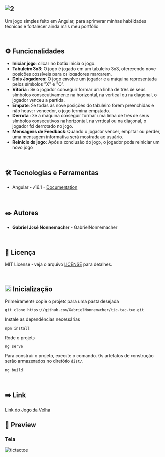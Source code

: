 ![2](https://github.com/GabrielNonnemacher/tic-tac-toe/assets/87139289/e974faac-ab47-4f7f-8420-e8799d3fae6c)
--------------------

Um jogo simples feito em Angular, para aprimorar minhas habilidades técnicas e fortalecer ainda mais meu portfólio.

<br/>

## ⚙️ Funcionalidades

* **Iniciar jogo**: clicar no botão inicia o jogo.
* **Tabuleiro 3x3**: O jogo é jogado em um tabuleiro 3x3, oferecendo nove posições possíveis para os jogadores marcarem.
* **Dois Jogadores**: O jogo envolve um jogador e a máquina representada pelos símbolos "X" e "O".
* **Vitória** : Se o jogador conseguir formar uma linha de três de seus símbolos consecutivamente na horizontal, na vertical ou na diagonal, o jogador venceu a partida.
* **Empate**: Se todas as nove posições do tabuleiro forem preenchidas e não houver vencedor, o jogo termina empatado.
* **Derrota** : Se a máquina conseguir formar uma linha de três de seus símbolos consecutivos na horizontal, na vertical ou na diagonal, o jogador foi derrotado no jogo.
* **Mensagens de Feedback**: Quando o jogador vencer, empatar ou perder, uma mensagem informativa será mostrada ao usuário.
* **Reinício do jogo**: Após a conclusão do jogo, o jogador pode reiniciar um novo jogo.

<br/>

## 🛠️ Tecnologias e Ferramentas

* Angular - v16.1 - [Documentation](https://angular.io)
  
<br/>

## ✒️ Autores

* **Gabriel José Nonnemacher** - [GabrielNonnemacher](https://github.com/GabrielNonnemacher)

<br/>

## 📄 Licença

MIT License - veja o arquivo [LICENSE](https://github.com/GabrielNonnemacher/tic-tac-toe/blob/master/LICENSE) para detalhes.

<br/>

## <img height="20px" src="https://cdn-icons-png.flaticon.com/512/352/352163.png"> Inicialização

Primeiramente copie o projeto para uma pasta desejada
```
git clone https://github.com/GabrielNonnemacher/tic-tac-toe.git
```
Instale as dependências necessárias
```
npm install
```
Rode o projeto
```
ng serve
```
Para construir o projeto, execute o comando. Os artefatos de construção serão armazenados no diretório `dist/`.
```
ng build
```

<br/>

## ➡️ Link
<a href="https://gabriel-nonnemacher-tic-tac-toe.vercel.app" target="_blank" rel="noopener noreferrer">Link do Jogo da Velha<a/>
<br/>

## 👀 Preview
### Tela
![tictactoe](https://github.com/GabrielNonnemacher/tic-tac-toe/assets/87139289/5a2f8894-af70-4999-802c-aaa08182f4d2)
